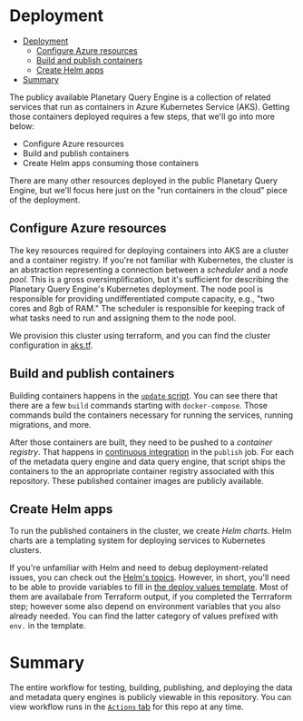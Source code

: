 # Deployment

- [Deployment](#deployment)
  - [Configure Azure resources](#configure-azure-resources)
  - [Build and publish containers](#build-and-publish-containers)
  - [Create Helm apps](#create-helm-apps)
- [Summary](#summary)

The publicy available Planetary Query Engine is a collection of related services
that run as containers in Azure Kubernetes Service (AKS). Getting those
containers deployed requires a few steps, that we'll go into more below:

* Configure Azure resources
* Build and publish containers
* Create Helm apps consuming those containers

There are many other resources deployed in the public Planetary Query Engine,
but we'll focus here just on the "run containers in the cloud" piece of the
deployment.

## Configure Azure resources

The key resources required for deploying containers into AKS are a cluster and a
container registry. If you're not familiar with Kubernetes, the cluster is an
abstraction representing a connection between a _scheduler_ and a _node pool_.
This is a gross oversimplification, but it's sufficient for describing the
Planetary Query Engine's Kubernetes deployment. The node pool is responsible for
providing undifferentiated compute capacity, e.g., "two cores and 8gb of RAM."
The scheduler is responsible for keeping track of what tasks need to run and
assigning them to the node pool.

We provision this cluster using terraform, and you can find the cluster
configuration in [aks.tf](../deployment/terraform/resources/aks.tf).

## Build and publish containers

Building containers happens in the [`update` script](../scripts/update). You can
see there that there are a few `build` commands starting with `docker-compose`.
Those commands build the containers necessary for running the services, running
migrations, and more.

After those containers are built, they need to be pushed to a _container
registry_. That happens in [continuous
integration](../.github/workflows/cicd.yml) in the `publish` job. For each of
the metadata query engine and data query engine, that script ships the
containers to the an appropriate container registry associated with this
repository. These published container images are publicly available.

## Create Helm apps

To run the published containers in the cluster, we create _Helm charts_. Helm
charts are a templating system for deploying services to Kubernetes clusters.

If you're unfamiliar with Helm and need to debug deployment-related issues, you
can check out the [Helm's topics](https://helm.sh/docs/topics/). However, in
short, you'll need to be able to provide variables to fill in [the deploy values
template](../deployment/helm/deploy-values.template.yaml). Most of them are
availabale from Terraform output, if you completed the Terrraform step; however
some also depend on environment variables that you also already needed. You can
find the latter category of values prefixed with `env.` in the template.

# Summary

The entire workflow for testing, building, publishing, and deploying the data
and metadata query engines is publicly viewable in this repository. You can view
workflow runs in the [`Actions`
tab](https://github.com/microsoft/planetary-computer-apis/actions/workflows/cicd.yml)
for this repo at any time.